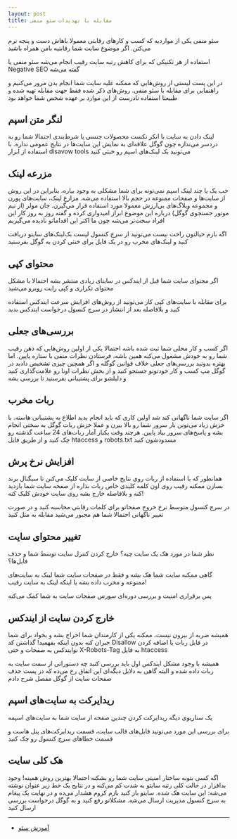 ```yaml
---
layout: post
title: مقابله با تهدیدات سئو منفی
---
```


سئو منفی یکی از مواردیه که کسب و کارهای رقابتی معمولا باهاش دست و پنجه نرم می‌کنن. اگر موضوع سایت شما رقابتیه بامن همراه باشید

استفاده از هر تکنیکی که برای کاهش رتبه سایت رقیب انجام می‌شه سئو منفی یا Negative SEO گفته می‌شه

در این پست لیستی از روش‌هایی که ممکنه علیه سایت شما انجام بدن مرور می‌کنیم و راهنمایی برای مقابله با سئو منفی. روش‌های ذکر شده فقط جهت مقابله تهیه شده و طبیعتا استفاده نادرست از این موارد بر عهده شخص شما خواهد بود

## لنگر متن اسپم

لینک دادن به سایت با انکر تکست محصولات جنسی یا شرط‌بندی احتمالا شما رو به دردسر می‌ندازه چون گوگل علاقه‌ای به نمایش این سایت‌ها در نتایج عمومی نداره. با استفاده از ابزار disavow tools می‌تونید بک لینک‌های اسپم رو خنثی کنید

## مزرعه لینک

خب یک یا چند لینک اسپم نمی‌تونه برای شما مشکلی به وجود بیاره، بنابراین در این روش از سایت‌ها و صفحات ممنوعه در حجم بالا استفاده می‌شه. مزارع لینک، سایت‌های پورن و مجموعه وبلاگ‌های بی‌ارزش معمولا مورد استفاده قرار می‌گیرن. جان مولر (از تیم موتور جستجوی گوگل) درباره این موضوع ابراز امیدواری کرده و گفته روز به روز کار این افراد سخت‌تر می‌شه چون ما اکثر این اقداماتو نادیده می‌گیریم

اگه بازم خیالتون راحت نیست می‌تونید از سرچ کنسول لیست بک‌لینک‌های سایتو دریافت کنید و لینک‌های مخرب رو در یک فایل برای خنثی کردن به گوگل بفرستید

## محتوای کپی

اگر محتوای سایت شما قبل از ایندکس در سایتای زیادی منتشر بشه احتمالا با مشکل محتوای تکراری و کپی رایت روبرو می‌شید

برای مقابله با سایت‌های کپی کار می‌تونید از روش‌های افزایش سرعت ایندکس استفاده کنید و بلافاصله بعد از انتشار در سرچ کنسول درخواست ایندکس بدید

## بررسی‌های جعلی

اگر کسب و کار محلی شما ثبت شده باشه احتمالا یکی از اولین روش‌هایی که ذهن رقیب شما رو به خودش مشغول می‌کنه همین باشه، فرستادن نظرات منفی با ستاره پایین. اما بهتره بدونید بررسی‌های جعلی خلاف قوانین گوگله و اگر همچین چیزی تشخیص دادید در گوگل مپ کسب و کار خودتونو جستجو کنید و از بخش نظرات اونا رو علامت‌گذاری کنید و دلیلشو برای پشتیبانی بفرستید تا بررسی بشه

## ربات مخرب

اگر سایت شما ناگهانی کند شد اولین کاری که باید انجام بدید اطلاع به پشتیبانی هاسته. با خزش زیاد می‌تونن بار سرور شما رو بالا ببرن و عملا خزش ربات گوگل به سختی انجام بشه و پاسخ‌های سرور بیاد پایین. هرچند وقت یکبار آمار ربات‌های 24 ساعت گذشته رو چک کنید و از طریق فایل htaccess و robots.txt مسدودشون کنید

## افزایش نرخ پرش

همانطور که با استفاده از ربات روی نتایج خاصی از سایت کلیک می‌کنن تا سیگنال برند بسازن ممکنه رقیب روی اون کلمه کلیدی خاص ربات بذاره از صفحه سایت شما بازدید کنه و بلافاصله خارج بشه روی سایت خودش کلیک کنه!

در سرچ کنسول متوسط نرخ خروج صفحاتو برای کلمات رقابتی محاسبه کنید و در صورت تغییر ناگهانی احتمالا شما هم مجبور می‌شید مقابله به مثل کنید

## تغییر محتوای سایت

نظر شما در مورد هک یک سایت چیه؟ خارج کردن کنترل سایت توسط شما و حذف فایل‌ها؟

گاهی ممکنه سایت شما هک بشه و فقط در صفحات سایت شما لینک به سایت‌های ممنوعه و مخرب داده بشه یا اینکه لینک به سایت رقیب!

پس برقراری امنیت و بررسی دوره‌ای سورس صفحات سایت به شما کمک می‌کنه

## خارج کردن سایت از ایندکس

همیشه ضربه از بیرون نیست، ممکنه یکی از کارمندان شما اخراج بشه و بخواد برای شما جبران کنه بدون اینکه بفهمید! گذاشتن کد Disallow در فایل ربات یا اضافه کردن نوایندکس به صفحات و حتی X-Robots-Tag به فایل htaccess

همیشه با وجود مشکل ایندکس اول باید بررسی کنید چه دستوراتی از سمت سایت به ربات داده شده و البته گاهی به دلایل دیگه‌ای این اتفاق رخ می‌ده که در پست حذف صفحات سایت از گوگل مفصل شرح دادم

## ریدایرکت به سایت‌های اسپم

یک سناریوی دیگه ریدایرکت کردن چندین صفحه از سایت شما به سایت‌های اسپمه

برای بررسی این مورد می‌تونید فایل‌های قالب سایت، قسمت ریدایرکت‌های پنل هاست و قسمت خطاهای سرچ کنسول رو چک کنید

## هک کلی سایت

اگه کسی بتونه ساختار امنیتی سایت شما رو بشکنه احتمالا بهترین روش همینه! وجود بدافزار در حالت کلی رتبه سایتو به شدت کم می‌کنه و در نتایج یک خط زیر عنوان نوشته می‌شه: این سایت هک شده. سایتو باز کنید بازم کروم هشدار می‌ده و در نهایت یک پیغام به سرچ کنسول مدیریت ارسال می‌شه. مشکلاتو رفع کنید و به گوگل درخواست بررسی ارسال کنید

***

- [آموزش سئو](https://ehsaider.ir/seo)
